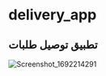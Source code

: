 # delivery_app
## تطبيق توصيل طلبات
![Screenshot_1692214291](https://github.com/alooosh92/delivery_app/assets/72915761/4cb6d22b-d57f-4b1b-b390-d478d14bdca5)
